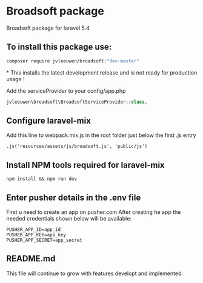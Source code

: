 # Broadsoft package
Broadsoft package for laravel  5.4

## To install this  package use:
```bash
composer require jvleeuwen/broadsoft:"dev-master"
```
\* This installs the latest development release and is not ready for production usage !

Add the serviceProvider to your config/app.php
```php
jvleeuwen\broadsoft\BroadsoftServiceProvider::class,
```

## Configure laravel-mix
Add this line to webpack.mix.js in the root folder just below the first .js entry
```
.js('resources/assets/js/broadsoft.js', 'public/js')
```
## Install NPM tools required for laravel-mix
```
npm install && npm run dev
```

## Enter pusher details in the .env file
First u need to create an app on pusher.com
After creating he app the needed credentials shown below will be available:

```
PUSHER_APP_ID=app_id
PUSHER_APP_KEY=app_key
PUSHER_APP_SECRET=app_secret
```



## README.md
This file will continue to grow with features developt and implemented.